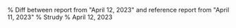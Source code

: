 % Diff between report from "April 12, 2023" and reference report from "April 11, 2023"
% Strudy
% April 12, 2023


